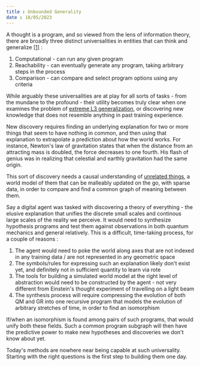```yaml
---
title : Unbounded Generality
date : 18/05/2023
---
```

A thought is a program, and so viewed from the lens of information theory, there are broadly three distinct universalities in entities that can think and generalize [[1]](https://twitter.com/dela3499/status/1656437115901624322) : 

1. Computational - can run any given program
2. Reachability - can eventually generate any program, taking arbitrary steps in the process
3. Comparison - can compare and select program options using any criteria

While arguably these universalities are at play for all sorts of tasks - from the mundane to the profound - their utility becomes truly clear when one examines the problem of [extreme L3 generalization](https://blog.mayalabs.io/benchmark), or discovering new knowledge that does not resemble anything in past training experience.

New discovery requires finding an underlying explanation for two or more things that seem to have nothing in common, and then using that explanation to extrapolate a prediction about how the world works. For instance, Newton's law of gravitation states that when the distance from an attracting mass is doubled, the force decreases to one fourth. His flash of genius was in realizing that celestial and earthly gravitation had the same origin.

This sort of discovery needs a causal understanding of [unrelated things](https://twitter.com/sibeshkar/status/1657329757158281216), a world model of them that can be malleably updated on the go, with sparse data, in order to compare and find a common graph of meaning between them. 

Say a digital agent was tasked with discovering a theory of everything - the elusive explanation that unifies the discrete small scales and continous large scales of the reality we perceive. It would need to synthesize hypothesis programs and test them against observations in both quantum mechanics and general relatively. This is a difficult, time-taking process, for a couple of reasons : 

1. The agent would need to poke the world along axes that are not indexed in any training data / are not represented in any geometric space
2. The symbols/rules for expressing such an explanation likely don't exist yet, and definitely not in sufficient quantity to learn via rote
3. The tools for building a simulated world model at the right level of abstraction would need to be constructed by the agent - not very different from Einstein's thought experiment of travelling on a light beam
4. The synthesis process will require compressing the evolution of both QM and GR into one recursive program that models the evolution of arbitrary stretches of time, in order to find an isomorphism

If/when an isomorphism is found among pairs of such programs, that would unify both these fields. Such a common program subgraph will then have the predictive power to make new hypotheses and discoveries we don't know about yet.

Today's methods are nowhere near being capable at such universality. Starting with the right questions is the first step to building them one day.